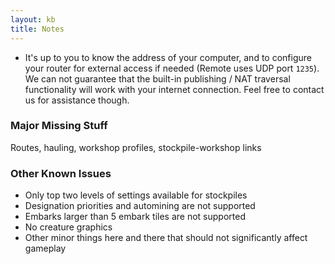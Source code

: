 ```yaml
---
layout: kb
title: Notes
---
```


* It's up to you to know the address of your computer, and to configure your router for external access if needed (Remote uses UDP port `1235`). We can not guarantee that the built-in publishing / NAT traversal functionality will work with your internet connection. Feel free to contact us for assistance though.

<!-- * If you want to see the game UI while Remote is active, type `remote unhideui`. But you won't be able to move the map and must not perform any actions, e.g. switch to other screens, change side menus and so on.-->

### Major Missing Stuff

Routes, hauling, workshop profiles, stockpile-workshop links
        
### Other Known Issues
        
* Only top two levels of settings available for stockpiles
* Designation priorities and automining are not supported
* Embarks larger than 5 embark tiles are not supported
* No creature graphics
* Other minor things here and there that should not significantly affect gameplay
